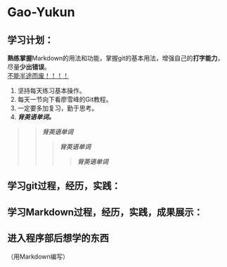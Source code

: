 # Gao-Yukun
## 学习计划：  
**熟练掌握**Markdown的用法和功能，掌握git的基本用法，增强自己的**打字能力**，尽量**少出错误**。  
<u> 不能半途而废！！！！ </u>  
  1. 坚持每天练习基本操作。
  2. 每天一节向下看廖雪峰的Git教程。
  3. 一定要多加复习，勤于思考。
  4. ***背英语单词。***
>> ***背英语单词***    
>>> ***背英语单词***
>>>> ***背英语单词***
  

## 学习git过程，经历，实践：

## 学习Markdown过程，经历，实践，成果展示：

## 进入程序部后想学的东西
（用Markdown编写）
